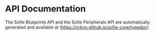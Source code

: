 
# API Documentation

The Sofie Blueprints API and the Sofie Peripherals API are automatically generated and available at (https://nrkno.github.io/sofie-core/typedoc).
